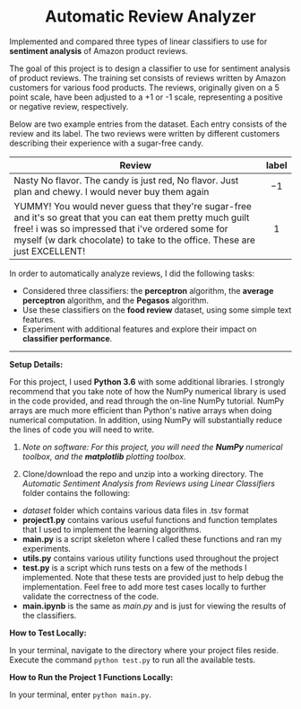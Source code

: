<h1 align="center">Automatic Review Analyzer</h1>

Implemented and compared three types of linear classifiers to use for **sentiment analysis** of Amazon product reviews.

The goal of this project is to design a classifier to use for sentiment analysis of product reviews. The training set consists of reviews written by Amazon customers for various food products. The reviews, originally given on a 5 point scale, have been adjusted to a +1 or -1 scale, representing a positive or negative review, respectively.

Below are two example entries from the dataset. Each entry consists of the review and its label. The two reviews were written by different customers describing their experience with a sugar-free candy.

|   Review	                                                                                            |   label   |
|-------------------------------------------------------------------------------------------------------| :-------: |
| Nasty No flavor. The candy is just red, No flavor. Just plan and chewy. I would never buy them again	|    −1     |
| YUMMY! You would never guess that they're sugar-free and it's so great that you can eat them pretty much guilt free! i was so impressed that i've ordered some for myself (w dark chocolate) to take to the office. These are just EXCELLENT!  |      1     |
 

In order to automatically analyze reviews, I did the following tasks:
* Considered three classifiers: the **perceptron** algorithm, the **average perceptron** algorithm, and the **Pegasos** algorithm.
* Use these classifiers on the **food review** dataset, using some simple text features.
* Experiment with additional features and explore their impact on **classifier performance**.

-------

**Setup Details:**

For this project, I used **Python 3.6** with some additional libraries. I strongly recommend that you take note of how the NumPy numerical library is used in the code provided, and read through the on-line NumPy tutorial. NumPy arrays are much more efficient than Python's native arrays when doing numerical computation. In addition, using NumPy will substantially reduce the lines of code you will need to write.

1. *Note on software: For this project, you will need the **NumPy** numerical toolbox, and the **matplotlib** plotting toolbox.*

2. Clone/download the repo and unzip into a working directory. The *Automatic Sentiment Analysis from Reviews using Linear Classifiers* folder contains the following:
  * *dataset* folder which contains various data files in .tsv format
  * **project1.py** contains various useful functions and function templates that I used to implement the learning algorithms.
  * **main.py** is a script skeleton where I called these functions and ran my experiments.
  * **utils.py** contains various utility functions used throughout the project
  * **test.py** is a script which runs tests on a few of the methods I implemented. Note that these tests are provided just to help debug the implementation. Feel free to add more test cases locally to further validate the correctness of the code.
  * **main.ipynb** is the same as *main.py* and is just for viewing the results of the classifiers.
  
**How to Test Locally:** 

In your terminal, navigate to the directory where your project files reside. Execute the command `python test.py` to run all the available tests.

**How to Run the Project 1 Functions Locally:** 

In your terminal, enter `python main.py`.
